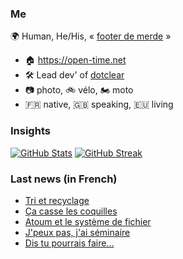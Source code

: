 ### Me

🌍 Human, He/His, « [footer de merde](https://open-time.net/post/2013/07/17/La-veritable-histoire-du-Footer-de-merde-) » 
* 🏠 https://open-time.net 
* 🛠️ Lead dev' of [dotclear](https://git.dotclear.org/dev/dotclear)
* 📷 photo, 🚲 vélo, 🏍️ moto 
* 🇫🇷 native, 🇬🇧 speaking, 🇪🇺 living

### Insights

[![GitHub Stats](https://github-readme-stats.vercel.app/api?username=franck-paul)](https://github.com/franck-paul)
[![GitHub Streak](https://github-readme-streak-stats.herokuapp.com?user=franck-paul)](https://git.io/streak-stats)

### Last news (in French)

<!-- BLOG-POST-LIST:START -->
- [Tri et recyclage](https://open-time.net/post/2023/03/26/Tri-et-recyclage)
- [Ça casse les coquilles](https://open-time.net/post/2023/03/25/Ca-casse-les-coquilles)
- [Atoum et le système de fichier](https://open-time.net/post/2023/03/24/Atoum-et-le-systeme-de-fichier)
- [J&#39;peux pas, j&#39;ai séminaire](https://open-time.net/post/2023/03/23/J-peux-pas-j-ai-seminaire)
- [Dis tu pourrais faire…](https://open-time.net/post/2023/03/22/Dis-tu-pourrais-faire)
<!-- BLOG-POST-LIST:END -->
